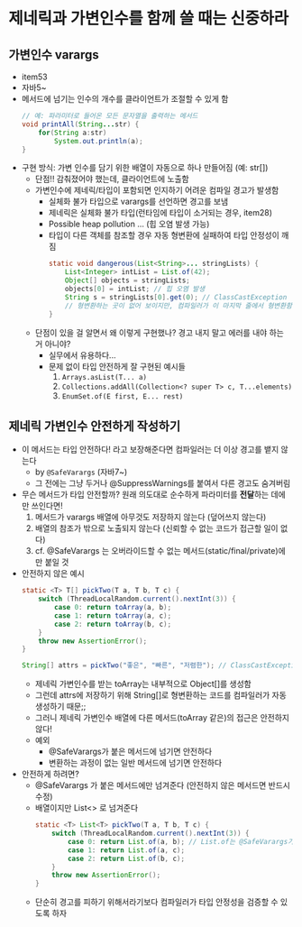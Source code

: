 # 제네릭과 가변인수를 함께 쓸 때는 신중하라

## 가변인수 varargs
- item53
- 자바5~
- 메서드에 넘기는 인수의 개수를 클라이언트가 조절할 수 있게 함
    ```java
    // 예: 파라미터로 들어온 모든 문자열을 출력하는 메서드
    void printAll(String...str) {
        for(String a:str)
            System.out.println(a);
    }
    ```
- 구현 방식: 가변 인수를 담기 위한 배열이 자동으로 하나 만들어짐 (예: str[])
    * 단점!! 감춰졌어야 했는데, 클라이언트에 노출함
    * 가변인수에 제네릭/타입이 포함되면 인지하기 어려운 컴파일 경고가 발생함
        + 실체화 불가 타입으로 varargs를 선언하면 경고를 보냄
        + 제네릭은 실체화 불가 타입(런타임에 타입이 소거되는 경우, item28) 
        + Possible heap pollution ... (힙 오염 발생 가능)
        + 타입이 다른 객체를 참조할 경우 자동 형변환에 실패하여 타입 안정성이 깨짐
          ```java
          static void dangerous(List<String>... stringLists) {
              List<Integer> intList = List.of(42);
              Object[] objects = stringLists;
              objects[0] = intList; // 힙 오염 발생
              String s = stringLists[0].get(0); // ClassCastException
              // 형변환하는 곳이 없어 보이지만, 컴파일러가 이 마지막 줄에서 형변환함!
          }
          ```
    * 단점이 있을 걸 알면서 왜 이렇게 구현했나? 경고 내지 말고 에러를 내야 하는 거 아니야?
        + 실무에서 유용하다...
        + 문제 없이 타입 안전하게 잘 구현된 예시들
            1. `Arrays.asList(T... a)`
            2. `Collections.addAll(Collection<? super T> c, T...elements)`
            3. `EnumSet.of(E first, E... rest)`


## 제네릭 가변인수 안전하게 작성하기
- 이 메서드는 타입 안전하다! 라고 보장해준다면 컴파일러는 더 이상 경고를 뱉지 않는다
    * by `@SafeVarargs` (자바7~)
    * 그 전에는 그냥 두거나 @SuppressWarnings를 붙여서 다른 경고도 숨겨버림
- 무슨 메서드가 타입 안전할까? 원래 의도대로 순수하게 파라미터를 **전달**하는 데에만 쓰인다면!
    1. 메서드가 varargs 배열에 아무것도 저장하지 않는다 (덮어쓰지 않는다)
    2. 배열의 참조가 밖으로 노출되지 않는다 (신뢰할 수 없는 코드가 접근할 일이 없다)
    3. cf. @SafeVarargs 는 오버라이드할 수 없는 메서드(static/final/private)에만 붙일 것
- 안전하지 않은 예시
    ```java
    static <T> T[] pickTwo(T a, T b, T c) {
        switch (ThreadLocalRandom.current().nextInt(3)) {
            case 0: return toArray(a, b);
            case 1: return toArray(a, c); 
            case 2: return toArray(b, c);
        }
        throw new AssertionError();
    }

    String[] attrs = pickTwo("좋은", "빠른", "저렴한"); // ClassCastException 발생!!
    ```
    * 제네릭 가변인수를 받는 toArray는 내부적으로 Object[]를 생성함
    * 그런데 attrs에 저장하기 위해 String[]로 형변환하는 코드를 컴파일러가 자동생성하기 때문;;
    * 그러니 제네릭 가변인수 배열에 다른 메서드(toArray 같은)의 접근은 안전하지 않다!
    * 예외
        + @SafeVarargs가 붙은 메서드에 넘기면 안전하다
        + 변환하는 과정이 없는 일반 메서드에 넘기면 안전하다
- 안전하게 하려면?
    * @SafeVarargs 가 붙은 메서드에만 넘겨준다 (안전하지 않은 메서드면 반드시 수정)
    * 배열이지만 List<> 로 넘겨준다
        ```java
        static <T> List<T> pickTwo(T a, T b, T c) {
            switch (ThreadLocalRandom.current().nextInt(3)) {
                case 0: return List.of(a, b); // List.of는 @SafeVarargs가 붙어있음
                case 1: return List.of(a, c); 
                case 2: return List.of(b, c);
            }
            throw new AssertionError();
        }
        ``` 
    * 단순히 경고를 피하기 위해서라기보다 컴파일러가 타입 안정성을 검증할 수 있도록 하자
